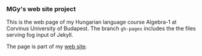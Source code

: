 ### MGy's web site project

This is the web page of my Hungarian language course Algebra-1 at Corvinus University of Budapest.
The branch ``gh-pages`` includes the the files serving fog input of Jekyll. 

The page is part of my [web site](https://magyarkuti.github.io).
